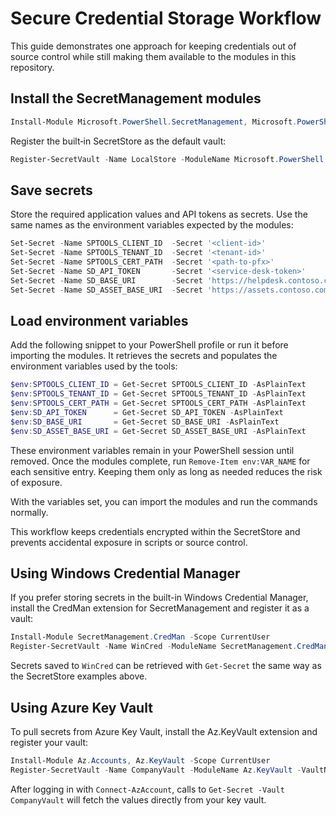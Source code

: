 # Secure Credential Storage Workflow

This guide demonstrates one approach for keeping credentials out of source control while still making them available to the modules in this repository.

## Install the SecretManagement modules

```powershell
Install-Module Microsoft.PowerShell.SecretManagement, Microsoft.PowerShell.SecretStore -Scope CurrentUser
```

Register the built‑in SecretStore as the default vault:

```powershell
Register-SecretVault -Name LocalStore -ModuleName Microsoft.PowerShell.SecretStore -DefaultVault
```

## Save secrets

Store the required application values and API tokens as secrets. Use the same names as the environment variables expected by the modules:

```powershell
Set-Secret -Name SPTOOLS_CLIENT_ID  -Secret '<client-id>'
Set-Secret -Name SPTOOLS_TENANT_ID  -Secret '<tenant-id>'
Set-Secret -Name SPTOOLS_CERT_PATH  -Secret '<path-to-pfx>'
Set-Secret -Name SD_API_TOKEN       -Secret '<service-desk-token>'
Set-Secret -Name SD_BASE_URI        -Secret 'https://helpdesk.contoso.com'
Set-Secret -Name SD_ASSET_BASE_URI  -Secret 'https://assets.contoso.com'
```

## Load environment variables

Add the following snippet to your PowerShell profile or run it before importing the modules. It retrieves the secrets and populates the environment variables used by the tools:

```powershell
$env:SPTOOLS_CLIENT_ID = Get-Secret SPTOOLS_CLIENT_ID -AsPlainText
$env:SPTOOLS_TENANT_ID = Get-Secret SPTOOLS_TENANT_ID -AsPlainText
$env:SPTOOLS_CERT_PATH = Get-Secret SPTOOLS_CERT_PATH -AsPlainText
$env:SD_API_TOKEN      = Get-Secret SD_API_TOKEN -AsPlainText
$env:SD_BASE_URI       = Get-Secret SD_BASE_URI -AsPlainText
$env:SD_ASSET_BASE_URI = Get-Secret SD_ASSET_BASE_URI -AsPlainText
```

These environment variables remain in your PowerShell session until removed. Once the modules complete, run `Remove-Item env:VAR_NAME` for each sensitive entry. Keeping them only as long as needed reduces the risk of exposure.

With the variables set, you can import the modules and run the commands normally.

This workflow keeps credentials encrypted within the SecretStore and prevents accidental exposure in scripts or source control.

## Using Windows Credential Manager

If you prefer storing secrets in the built-in Windows Credential Manager, install the CredMan extension for SecretManagement and register it as a vault:

```powershell
Install-Module SecretManagement.CredMan -Scope CurrentUser
Register-SecretVault -Name WinCred -ModuleName SecretManagement.CredMan
```

Secrets saved to `WinCred` can be retrieved with `Get-Secret` the same way as the SecretStore examples above.

## Using Azure Key Vault

To pull secrets from Azure Key Vault, install the Az.KeyVault extension and register your vault:

```powershell
Install-Module Az.Accounts, Az.KeyVault -Scope CurrentUser
Register-SecretVault -Name CompanyVault -ModuleName Az.KeyVault -VaultName 'MyKeyVault'
```

After logging in with `Connect-AzAccount`, calls to `Get-Secret -Vault CompanyVault` will fetch the values directly from your key vault.
